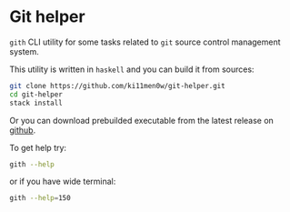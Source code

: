 # Git helper
`gith` CLI utility for some tasks related to `git` source control management system.

This utility is written in `haskell` and you can build it from sources:
```sh
git clone https://github.com/ki11men0w/git-helper.git
cd git-helper
stack install
```

Or you can download prebuilded executable from the latest release on [github](https://github.com/ki11men0w/git-helper/releases/latest).

To get help try:
```sh
gith --help
```
or if you have wide terminal:
```sh
gith --help=150
```
